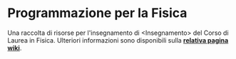 # Programmazione per la Fisica

Una raccolta di risorse per l'insegnamento di \<Insegnamento\> del Corso di
Laurea in Fisica. Ulteriori informazioni sono disponibili sulla
[**relativa pagina
wiki**](https://cartabinaria.students.cs.unibo.it/wiki/raccolte-di-risorse).
